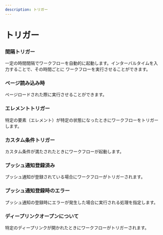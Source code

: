 ```yaml
---
description: トリガー
---
```


# トリガー

### 間隔トリガー

一定の時間間隔でワークフローを自動的に起動します。インターバルタイムを入力することで、その時間ごとに&#x20;ワークフローを実行させることができます。

### ページ読み込み時

ページロードされた際に実行させることができます。

### エレメントトリガー

特定の要素（エレメント）が特定の状態になったときにワークフローをトリガーします。

### カスタム条件トリガー

カスタム条件が満たされたときにワークフローが起動します。

### プッシュ通知登録済み

プッシュ通知が登録されている場合にワークフローがトリガーされます。

### プッシュ通知登録時のエラー

プッシュ通知の登録時にエラーが発生した場合に実行される処理を指定します。

### ディープリンクオープンについて

特定のディープリンクが開かれたときにワークフローがトリガーされます。

